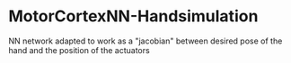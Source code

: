 # MotorCortexNN-Handsimulation
NN network adapted to work as a "jacobian" between desired pose of the hand and the position of the actuators
